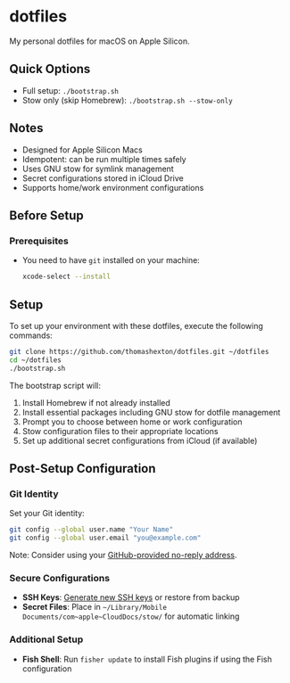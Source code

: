 # dotfiles

My personal dotfiles for macOS on Apple Silicon.

## Quick Options

- Full setup: `./bootstrap.sh`
- Stow only (skip Homebrew): `./bootstrap.sh --stow-only`

## Notes

- Designed for Apple Silicon Macs
- Idempotent: can be run multiple times safely
- Uses GNU stow for symlink management
- Secret configurations stored in iCloud Drive
- Supports home/work environment configurations

## Before Setup

### Prerequisites

- You need to have `git` installed on your machine:

  ```sh
  xcode-select --install
  ```

## Setup

To set up your environment with these dotfiles, execute the following commands:

```sh
git clone https://github.com/thomashexton/dotfiles.git ~/dotfiles
cd ~/dotfiles
./bootstrap.sh
```

The bootstrap script will:
1. Install Homebrew if not already installed
2. Install essential packages including GNU stow for dotfile management
3. Prompt you to choose between home or work configuration
4. Stow configuration files to their appropriate locations
5. Set up additional secret configurations from iCloud (if available)

## Post-Setup Configuration

### Git Identity

Set your Git identity:

```sh
git config --global user.name "Your Name"
git config --global user.email "you@example.com"
```

Note: Consider using your [GitHub-provided no-reply address](https://help.github.com/en/github/setting-up-and-managing-your-github-user-account/setting-your-commit-email-address#setting-your-commit-email-address-on-github).

### Secure Configurations

- **SSH Keys**: [Generate new SSH keys](https://help.github.com/en/github/authenticating-to-github/generating-a-new-ssh-key-and-adding-it-to-the-ssh-agent) or restore from backup
- **Secret Files**: Place in `~/Library/Mobile Documents/com~apple~CloudDocs/stow/` for automatic linking

### Additional Setup

- **Fish Shell**: Run `fisher update` to install Fish plugins if using the Fish configuration
